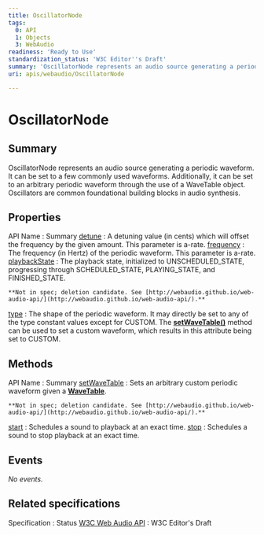 ```yaml
---
title: OscillatorNode
tags:
  0: API
  1: Objects
  3: WebAudio
readiness: 'Ready to Use'
standardization_status: 'W3C Editor''s Draft'
summary: 'OscillatorNode represents an audio source generating a periodic waveform. It can be set to a few commonly used waveforms. Additionally, it can be set to an arbitrary periodic waveform through the use of a WaveTable object. Oscillators are common foundational building blocks in audio synthesis.'
uri: apis/webaudio/OscillatorNode

---
```

# OscillatorNode

## Summary

OscillatorNode represents an audio source generating a periodic waveform. It can be set to a few commonly used waveforms. Additionally, it can be set to an arbitrary periodic waveform through the use of a WaveTable object. Oscillators are common foundational building blocks in audio synthesis.

## Properties

API Name
:   Summary
[detune](/apis/webaudio/OscillatorNode/detune)
:   A detuning value (in cents) which will offset the frequency by the given amount. This parameter is a-rate.
[frequency](/apis/webaudio/OscillatorNode/frequency)
:   The frequency (in Hertz) of the periodic waveform. This parameter is a-rate.
[playbackState](/apis/webaudio/OscillatorNode/playbackState)
:   The playback state, initialized to UNSCHEDULED\_STATE, progressing through SCHEDULED\_STATE, PLAYING\_STATE, and FINISHED\_STATE.

    **Not in spec; deletion candidate. See [http://webaudio.github.io/web-audio-api/](http://webaudio.github.io/web-audio-api/).**

[type](/apis/webaudio/OscillatorNode/type)
:   The shape of the periodic waveform. It may directly be set to any of the type constant values except for CUSTOM. The [**setWaveTable()**](/apis/webaudio/OscillatorNode/setWaveTable) method can be used to set a custom waveform, which results in this attribute being set to CUSTOM.

## Methods

API Name
:   Summary
[setWaveTable](/apis/webaudio/OscillatorNode/setWaveTable)
:   Sets an arbitrary custom periodic waveform given a [**WaveTable**](/apis/webaudio/WaveTable).

    **Not in spec; deletion candidate. See [http://webaudio.github.io/web-audio-api/](http://webaudio.github.io/web-audio-api/).**

[start](/apis/webaudio/OscillatorNode/start)
:   Schedules a sound to playback at an exact time.
[stop](/apis/webaudio/OscillatorNode/stop)
:   Schedules a sound to stop playback at an exact time.

## Events

*No events.*

## Related specifications

Specification
:   Status
[W3C Web Audio API](http://webaudio.github.io/web-audio-api/)
:   W3C Editor's Draft

